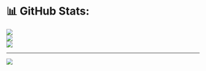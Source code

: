 # 📊 GitHub Stats:
![](https://github-readme-stats.vercel.app/api?username=mjmercado&theme=dark&hide_border=false&include_all_commits=true&count_private=true)<br/>
![](https://github-readme-streak-stats.herokuapp.com/?user=mjmercado&theme=dark&hide_border=false)<br/>
![](https://github-readme-stats.vercel.app/api/top-langs/?username=mjmercado&theme=dark&hide_border=false&include_all_commits=true&count_private=true&layout=compact)

---
[![](https://visitcount.itsvg.in/api?id=mjmercado&icon=0&color=0)](https://visitcount.itsvg.in)

<!-- Proudly created with GPRM ( https://gprm.itsvg.in ) -->
